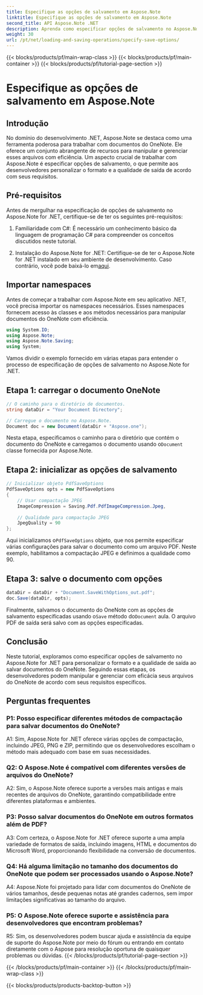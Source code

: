 ```yaml
---
title: Especifique as opções de salvamento em Aspose.Note
linktitle: Especifique as opções de salvamento em Aspose.Note
second_title: API Aspose.Note .NET
description: Aprenda como especificar opções de salvamento no Aspose.Note for .NET para personalizar o formato de saída e a qualidade dos documentos do OneNote.
weight: 30
url: /pt/net/loading-and-saving-operations/specify-save-options/
---
```


{{< blocks/products/pf/main-wrap-class >}}
{{< blocks/products/pf/main-container >}}
{{< blocks/products/pf/tutorial-page-section >}}

# Especifique as opções de salvamento em Aspose.Note

## Introdução

No domínio do desenvolvimento .NET, Aspose.Note se destaca como uma ferramenta poderosa para trabalhar com documentos do OneNote. Ele oferece um conjunto abrangente de recursos para manipular e gerenciar esses arquivos com eficiência. Um aspecto crucial de trabalhar com Aspose.Note é especificar opções de salvamento, o que permite aos desenvolvedores personalizar o formato e a qualidade de saída de acordo com seus requisitos.

## Pré-requisitos

Antes de mergulhar na especificação de opções de salvamento no Aspose.Note for .NET, certifique-se de ter os seguintes pré-requisitos:

1. Familiaridade com C#: É necessário um conhecimento básico da linguagem de programação C# para compreender os conceitos discutidos neste tutorial.
   
2.  Instalação do Aspose.Note for .NET: Certifique-se de ter o Aspose.Note for .NET instalado em seu ambiente de desenvolvimento. Caso contrário, você pode baixá-lo em[aqui](https://releases.aspose.com/note/net/).

## Importar namespaces

Antes de começar a trabalhar com Aspose.Note em seu aplicativo .NET, você precisa importar os namespaces necessários. Esses namespaces fornecem acesso às classes e aos métodos necessários para manipular documentos do OneNote com eficiência.

```csharp
using System.IO;
using Aspose.Note;
using Aspose.Note.Saving;
using System;
```

Vamos dividir o exemplo fornecido em várias etapas para entender o processo de especificação de opções de salvamento no Aspose.Note for .NET.

## Etapa 1: carregar o documento OneNote

```csharp
// O caminho para o diretório de documentos.
string dataDir = "Your Document Directory";

// Carregue o documento no Aspose.Note.
Document doc = new Document(dataDir + "Aspose.one");
```

 Nesta etapa, especificamos o caminho para o diretório que contém o documento do OneNote e carregamos o documento usando o`Document` classe fornecida por Aspose.Note.

## Etapa 2: inicializar as opções de salvamento

```csharp
// Inicializar objeto PdfSaveOptions
PdfSaveOptions opts = new PdfSaveOptions
{
    // Usar compactação JPEG
    ImageCompression = Saving.Pdf.PdfImageCompression.Jpeg,
    
    // Qualidade para compactação JPEG
    JpegQuality = 90
};
```

 Aqui inicializamos o`PdfSaveOptions` objeto, que nos permite especificar várias configurações para salvar o documento como um arquivo PDF. Neste exemplo, habilitamos a compactação JPEG e definimos a qualidade como 90.

## Etapa 3: salve o documento com opções

```csharp
dataDir = dataDir + "Document.SaveWithOptions_out.pdf";
doc.Save(dataDir, opts);
```

 Finalmente, salvamos o documento do OneNote com as opções de salvamento especificadas usando o`Save` método do`Document` aula. O arquivo PDF de saída será salvo com as opções especificadas.

## Conclusão

Neste tutorial, exploramos como especificar opções de salvamento no Aspose.Note for .NET para personalizar o formato e a qualidade de saída ao salvar documentos do OneNote. Seguindo essas etapas, os desenvolvedores podem manipular e gerenciar com eficácia seus arquivos do OneNote de acordo com seus requisitos específicos.

## Perguntas frequentes

### P1: Posso especificar diferentes métodos de compactação para salvar documentos do OneNote?

A1: Sim, Aspose.Note for .NET oferece várias opções de compactação, incluindo JPEG, PNG e ZIP, permitindo que os desenvolvedores escolham o método mais adequado com base em suas necessidades.

### Q2: O Aspose.Note é compatível com diferentes versões de arquivos do OneNote?

A2: Sim, o Aspose.Note oferece suporte a versões mais antigas e mais recentes de arquivos do OneNote, garantindo compatibilidade entre diferentes plataformas e ambientes.

### P3: Posso salvar documentos do OneNote em outros formatos além de PDF?

A3: Com certeza, o Aspose.Note for .NET oferece suporte a uma ampla variedade de formatos de saída, incluindo imagens, HTML e documentos do Microsoft Word, proporcionando flexibilidade na conversão de documentos.

### Q4: Há alguma limitação no tamanho dos documentos do OneNote que podem ser processados usando o Aspose.Note?

A4: Aspose.Note foi projetado para lidar com documentos do OneNote de vários tamanhos, desde pequenas notas até grandes cadernos, sem impor limitações significativas ao tamanho do arquivo.

### P5: O Aspose.Note oferece suporte e assistência para desenvolvedores que encontram problemas?

R5: Sim, os desenvolvedores podem buscar ajuda e assistência da equipe de suporte do Aspose.Note por meio do fórum ou entrando em contato diretamente com o Aspose para resolução oportuna de quaisquer problemas ou dúvidas.
{{< /blocks/products/pf/tutorial-page-section >}}

{{< /blocks/products/pf/main-container >}}
{{< /blocks/products/pf/main-wrap-class >}}

{{< blocks/products/products-backtop-button >}}
